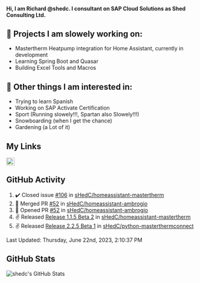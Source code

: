 #### Hi, I am Richard @shedc. I consultant on SAP Cloud Solutions as Shed Consulting Ltd.

## 👋 Projects I am slowely working on:
- Mastertherm Heatpump integration for Home Assistant, currently in development
- Learning Spring Boot and Quasar
- Building Excel Tools and Macros

## 👀 Other things I am interested in:
- Trying to learn Spanish
- Working on SAP Activate Certification
- Sport (Running slowely!!!, Spartan also Slowely!!!)
- Snowboarding (when I get the chance)
- Gardening (a Lot of it)

## My Links
[<img align="left" alt="shedc | LinkedIn" width="22px" src="https://cdn.jsdelivr.net/npm/simple-icons@v3/icons/linkedin.svg" />][linkedin]

<br/>

## GitHub Activity
<!--RECENT_ACTIVITY:start-->
1. ✔️ Closed issue [#106](https://github.com/sHedC/homeassistant-mastertherm/issues/106) in [sHedC/homeassistant-mastertherm](https://github.com/sHedC/homeassistant-mastertherm)
2. 🎉 Merged PR [#52](https://github.com/sHedC/homeassistant-ambrogio/pull/52) in [sHedC/homeassistant-ambrogio](https://github.com/sHedC/homeassistant-ambrogio)
3. 💪 Opened PR [#52](https://github.com/sHedC/homeassistant-ambrogio/pull/52) in [sHedC/homeassistant-ambrogio](https://github.com/sHedC/homeassistant-ambrogio)
4. ✌️ Released [Release 1.1.5 Beta 2](https://github.com/sHedC/homeassistant-mastertherm/releases/tag/1.1.5-b2) in [sHedC/homeassistant-mastertherm](https://github.com/sHedC/homeassistant-mastertherm)
5. ✌️ Released [Release 2.2.5 Beta 1](https://github.com/sHedC/python-masterthermconnect/releases/tag/2.2.5-b1) in [sHedC/python-masterthermconnect](https://github.com/sHedC/python-masterthermconnect)
<!--RECENT_ACTIVITY:end-->
<!--RECENT_ACTIVITY:last_update-->
Last Updated: Thursday, June 22nd, 2023, 2:10:37 PM
<!--RECENT_ACTIVITY:last_update_end-->

## GitHub Stats
<img align="left" alt="shedc's GitHub Stats" src="https://github-readme-stats.vercel.app/api?username=shedc&show_icons=true&hide_title=true" />

[linkedin]: https://www.linkedin.com/in/richard-holmes-3314251/
